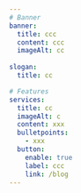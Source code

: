 ```yaml
---
# Banner
banner:
  title: ccc
  content: ccc
  imageAlt: cc
    
slogan:
  title: cc

# Features
services:
  title: cc
  imageAlt: c
  content: xxx
  bulletpoints:
    - xxx
  button:
    enable: true
    label: ccc
    link: /blog
---
```

